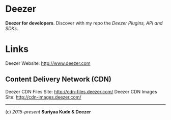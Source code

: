 Deezer
======

**Deezer for developers**. Discover with my repo the *Deezer Plugins, API and SDKs*.

# Links
Deezer Website: http://www.deezer.com

## Content Delivery Network (CDN)
Deezer CDN Files Site: http://cdn-files.deezer.com/
Deezer CDN Images Site: http://cdn-images.deezer.com/

----
(c) *2015-present* **Suriyaa Kudo & Deezer**

